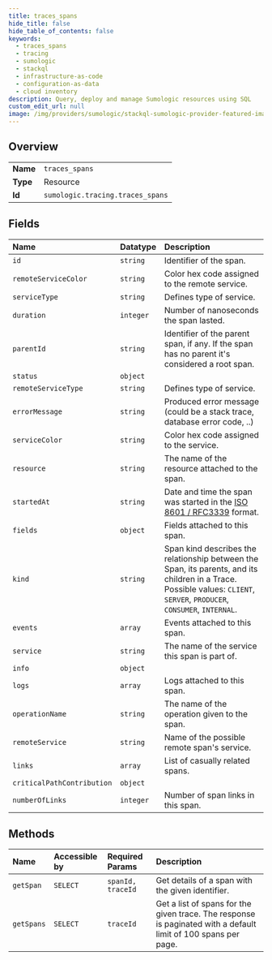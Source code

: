 ```yaml
---
title: traces_spans
hide_title: false
hide_table_of_contents: false
keywords:
  - traces_spans
  - tracing
  - sumologic    
  - stackql
  - infrastructure-as-code
  - configuration-as-data
  - cloud inventory
description: Query, deploy and manage Sumologic resources using SQL
custom_edit_url: null
image: /img/providers/sumologic/stackql-sumologic-provider-featured-image.png
---
```

  
    

## Overview
<table><tbody>
<tr><td><b>Name</b></td><td><code>traces_spans</code></td></tr>
<tr><td><b>Type</b></td><td>Resource</td></tr>
<tr><td><b>Id</b></td><td><code>sumologic.tracing.traces_spans</code></td></tr>
</tbody></table>

## Fields
| Name | Datatype | Description |
|:-----|:---------|:------------|
| `id` | `string` | Identifier of the span. |
| `remoteServiceColor` | `string` | Color hex code assigned to the remote service. |
| `serviceType` | `string` | Defines type of service. |
| `duration` | `integer` | Number of nanoseconds the span lasted. |
| `parentId` | `string` | Identifier of the parent span, if any. If the span has no parent it's considered a root span. |
| `status` | `object` |  |
| `remoteServiceType` | `string` | Defines type of service. |
| `errorMessage` | `string` | Produced error message (could be a stack trace, database error code, ..) |
| `serviceColor` | `string` | Color hex code assigned to the service. |
| `resource` | `string` | The name of the resource attached to the span. |
| `startedAt` | `string` | Date and time the span was started in the [ISO 8601 / RFC3339](https://tools.ietf.org/html/rfc3339) format. |
| `fields` | `object` | Fields attached to this span. |
| `kind` | `string` | Span kind describes the relationship between the Span, its parents, and its children in a Trace. Possible values: `CLIENT`, `SERVER`, `PRODUCER`, `CONSUMER`, `INTERNAL`. |
| `events` | `array` | Events attached to this span. |
| `service` | `string` | The name of the service this span is part of. |
| `info` | `object` |  |
| `logs` | `array` | Logs attached to this span. |
| `operationName` | `string` | The name of the operation given to the span. |
| `remoteService` | `string` | Name of the possible remote span's service. |
| `links` | `array` | List of casually related spans. |
| `criticalPathContribution` | `object` |  |
| `numberOfLinks` | `integer` | Number of span links in this span. |
## Methods
| Name | Accessible by | Required Params | Description |
|:-----|:--------------|:----------------|:------------|
| `getSpan` | `SELECT` | `spanId, traceId` | Get details of a span with the given identifier. |
| `getSpans` | `SELECT` | `traceId` | Get a list of spans for the given trace. The response is paginated with a default limit of 100 spans per page. |
